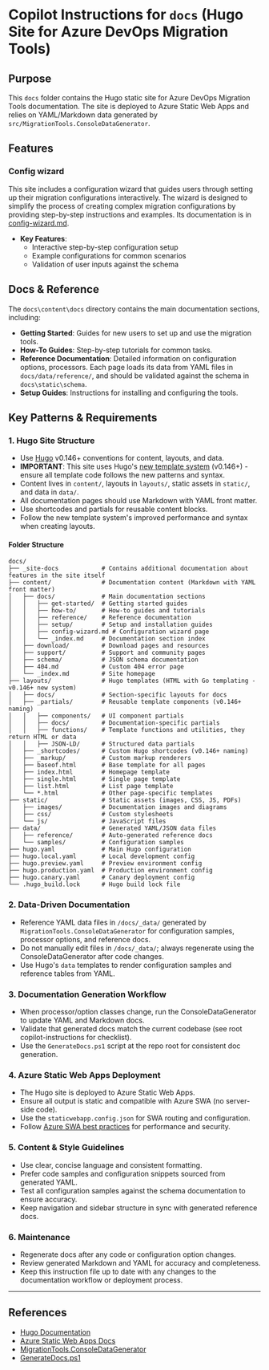 # Copilot Instructions for `docs` (Hugo Site for Azure DevOps Migration Tools)

## Purpose

This `docs` folder contains the Hugo static site for Azure DevOps Migration Tools documentation. The site is deployed to Azure Static Web Apps and relies on YAML/Markdown data generated by `src/MigrationTools.ConsoleDataGenerator`.

## Features

### Config wizard

This site includes a configuration wizard that guides users through setting up their migration configurations interactively.
The wizard is designed to simplify the process of creating complex migration configurations by providing step-by-step instructions and examples.
Its documentation is in [config-wizard.md](_site-docs/CONFIG_WIZARD_README.md).

- **Key Features**:
  - Interactive step-by-step configuration setup
  - Example configurations for common scenarios
  - Validation of user inputs against the schema

## Docs & Reference

The `docs\content\docs` directory contains the main documentation sections, including:

- **Getting Started**: Guides for new users to set up and use the migration tools.
- **How-To Guides**: Step-by-step tutorials for common tasks.
- **Reference Documentation**: Detailed information on configuration options, processors. Each page loads its data from YAML files in `docs/data/reference/`, and should be validated against the schema in `docs\static\schema`.
- **Setup Guides**: Instructions for installing and configuring the tools.

## Key Patterns & Requirements

### 1. Hugo Site Structure

- Use [Hugo](https://gohugo.io/) v0.146+ conventions for content, layouts, and data.
- **IMPORTANT**: This site uses Hugo's [new template system](https://gohugo.io/templates/new-templatesystem-overview/) (v0.146+) - ensure all template code follows the new patterns and syntax.
- Content lives in `content/`, layouts in `layouts/`, static assets in `static/`, and data in `data/`.
- All documentation pages should use Markdown with YAML front matter.
- Use shortcodes and partials for reusable content blocks.
- Follow the new template system's improved performance and syntax when creating layouts.

#### Folder Structure

```
docs/
├── _site-docs            # Contains additional documentation about features in the site itself
├── content/              # Documentation content (Markdown with YAML front matter)
│   ├── docs/             # Main documentation sections
│   │   ├── get-started/  # Getting started guides
│   │   ├── how-to/       # How-to guides and tutorials
│   │   ├── reference/    # Reference documentation
│   │   ├── setup/        # Setup and installation guides
│   │   ├── config-wizard.md # Configuration wizard page
│   │   └── _index.md     # Documentation section index
│   ├── download/         # Download pages and resources
│   ├── support/          # Support and community pages
│   ├── schema/           # JSON schema documentation
│   ├── 404.md            # Custom 404 error page
│   └── _index.md         # Site homepage
├── layouts/              # Hugo templates (HTML with Go templating - v0.146+ new system)
│   ├── docs/             # Section-specific layouts for docs
│   ├── _partials/        # Reusable template components (v0.146+ naming)
│   │   ├── components/   # UI component partials
│   │   ├── docs/         # Documentation-specific partials
│   │   ├── functions/    # Template functions and utilities, they return HTML or data
│   │   ├── JSON-LD/      # Structured data partials
│   ├── _shortcodes/      # Custom Hugo shortcodes (v0.146+ naming)
│   ├── _markup/          # Custom markup renderers
│   ├── baseof.html       # Base template for all pages
│   ├── index.html        # Homepage template
│   ├── single.html       # Single page template
│   ├── list.html         # List page template
│   └── *.html            # Other page-specific templates
├── static/               # Static assets (images, CSS, JS, PDFs)
│   ├── images/           # Documentation images and diagrams
│   ├── css/              # Custom stylesheets
│   └── js/               # JavaScript files
├── data/                 # Generated YAML/JSON data files
│   ├── reference/        # Auto-generated reference docs
│   └── samples/          # Configuration samples
├── hugo.yaml             # Main Hugo configuration
├── hugo.local.yaml       # Local development config
├── hugo.preview.yaml     # Preview environment config
├── hugo.production.yaml  # Production environment config
├── hugo.canary.yaml      # Canary deployment config
└── .hugo_build.lock      # Hugo build lock file
```

### 2. Data-Driven Documentation

- Reference YAML data files in `/docs/_data/` generated by `MigrationTools.ConsoleDataGenerator` for configuration samples, processor options, and reference docs.
- Do not manually edit files in `/docs/_data/`; always regenerate using the ConsoleDataGenerator after code changes.
- Use Hugo's `data` templates to render configuration samples and reference tables from YAML.

### 3. Documentation Generation Workflow

- When processor/option classes change, run the ConsoleDataGenerator to update YAML and Markdown docs.
- Validate that generated docs match the current codebase (see root copilot-instructions for checklist).
- Use the `GenerateDocs.ps1` script at the repo root for consistent doc generation.

### 4. Azure Static Web Apps Deployment

- The Hugo site is deployed to Azure Static Web Apps.
- Ensure all output is static and compatible with Azure SWA (no server-side code).
- Use the `staticwebapp.config.json` for SWA routing and configuration.
- Follow [Azure SWA best practices](https://learn.microsoft.com/azure/static-web-apps/) for performance and security.

### 5. Content & Style Guidelines

- Use clear, concise language and consistent formatting.
- Prefer code samples and configuration snippets sourced from generated YAML.
- Test all configuration samples against the schema documentation to ensure accuracy.
- Keep navigation and sidebar structure in sync with generated reference docs.

### 6. Maintenance

- Regenerate docs after any code or configuration option changes.
- Review generated Markdown and YAML for accuracy and completeness.
- Keep this instruction file up to date with any changes to the documentation workflow or deployment process.

---

## References

- [Hugo Documentation](https://gohugo.io/documentation/)
- [Azure Static Web Apps Docs](https://learn.microsoft.com/azure/static-web-apps/)
- [MigrationTools.ConsoleDataGenerator](../../src/MigrationTools.ConsoleDataGenerator/)
- [GenerateDocs.ps1](../../GenerateDocs.ps1)
